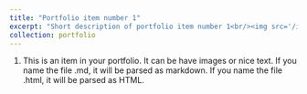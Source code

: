 ```yaml
---
title: "Portfolio item number 1"
excerpt: "Short description of portfolio item number 1<br/><img src='/images/500x300.png'>"
collection: portfolio
---
```


1. This is an item in your portfolio. It can be have images or nice text. If you name the file .md, it will be parsed as markdown. If you name the file .html, it will be parsed as HTML. 
